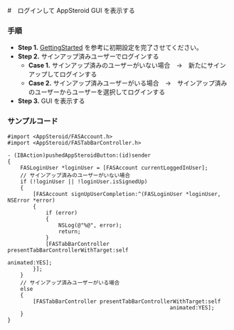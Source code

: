 
#　ログインして AppSteroid GUI を表示する

### 手順
- **Step 1.** [GettingStarted](./GettingStarted.md) を参考に初期設定を完了させてください。
- **Step 2.** サインアップ済みユーザーでログインする
  - **Case 1.** サインアップ済みのユーザーがいない場合　→　新たにサインアップしてログインする
  - **Case 2.** サインアップ済みユーザーがいる場合　→　サインアップ済みのユーザーからユーザーを選択してログインする
- **Step 3.** GUI を表示する

### サンプルコード
```
#import <AppSteroid/FASAccount.h>
#import <AppSteroid/FASTabBarController.h>
```
```
- (IBAction)pushedAppSteroidButton:(id)sender
{
	FASLoginUser *loginUser = [FASAccount currentLoggedInUser];	
	// サインアップ済みのユーザーがいない場合
    if (!loginUser || !loginUser.isSignedUp)
    {
		[FASAccount signUpUserCompletion:^(FASLoginUser *loginUser, NSError *error)
		{
			if (error)
			{
				NSLog(@"%@", error);
				return;
			}
			[FASTabBarController presentTabBarControllerWithTarget:self
												           animated:YES];
		}];
	}
	// サインアップ済みユーザーがいる場合
	else
	{
		[FASTabBarController presentTabBarControllerWithTarget:self
									           	   animated:YES];
	}
}
```
